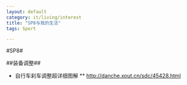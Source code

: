 ```yaml
---
layout: default
category: it/living/interest
title: "SP8与我的生活"
tags: Sport

---
```



#SP8#

##装备调整##
* 自行车刹车调整超详细图解
** http://danche.xout.cn/sdc/45428.html
